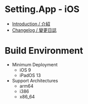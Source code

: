 # Setting.App - iOS
* [Introduction / 介紹](https://github.com/iwantavnow/Setting.App/)
* [Changelog / 變更日誌](https://github.com/iwantavnow/Setting.App-iOS/releases)

# Build Environment
* Minimum Deployment
  * iOS 9
  * iPadOS 13
* Support Architectures
  * arm64
  * i386
  * x86_64